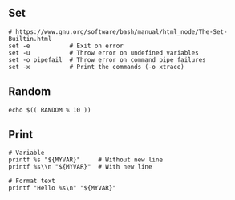 ---
---

## Set

```shell
# https://www.gnu.org/software/bash/manual/html_node/The-Set-Builtin.html
set -e           # Exit on error
set -u           # Throw error on undefined variables
set -o pipefail  # Throw error on command pipe failures
set -x           # Print the commands (-o xtrace)
```

## Random

```shell
echo $(( RANDOM % 10 ))
```

## Print

```shell
# Variable
printf %s "${MYVAR}"     # Without new line
printf %s\\n "${MYVAR}"  # With new line

# Format text
printf "Hello %s\n" "${MYVAR}"
```
